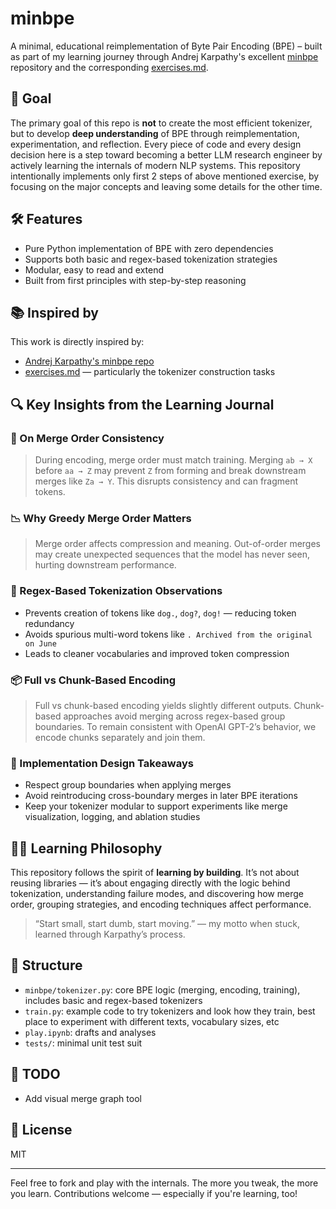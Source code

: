 # minbpe

A minimal, educational reimplementation of Byte Pair Encoding (BPE) – built as part of my learning journey through Andrej Karpathy's excellent [minbpe](https://github.com/karpathy/minbpe) repository and the corresponding [exercises.md](https://github.com/karpathy/minbpe/blob/master/exercise.md).

## 🎯 Goal
The primary goal of this repo is **not** to create the most efficient tokenizer, but to develop **deep understanding** of BPE through reimplementation, experimentation, and reflection. Every piece of code and every design decision here is a step toward becoming a better LLM research engineer by actively learning the internals of modern NLP systems. This repository intentionally implements only first 2 steps of above mentioned exercise, by focusing on the major concepts and leaving some details for the other time.

## 🛠 Features
- Pure Python implementation of BPE with zero dependencies
- Supports both basic and regex-based tokenization strategies
- Modular, easy to read and extend
- Built from first principles with step-by-step reasoning

## 📚 Inspired by
This work is directly inspired by:
- [Andrej Karpathy's minbpe repo](https://github.com/karpathy/minbpe)
- [exercises.md](https://github.com/karpathy/minbpe/blob/master/exercise.md) — particularly the tokenizer construction tasks

## 🔍 Key Insights from the Learning Journal

### 🧠 On Merge Order Consistency
> During encoding, merge order must match training. Merging `ab → X` before `aa → Z` may prevent `Z` from forming and break downstream merges like `Za → Y`. This disrupts consistency and can fragment tokens.

### 📉 Why Greedy Merge Order Matters
> Merge order affects compression and meaning. Out-of-order merges may create unexpected sequences that the model has never seen, hurting downstream performance.

### 🧪 Regex-Based Tokenization Observations
- Prevents creation of tokens like `dog.`, `dog?`, `dog!` — reducing token redundancy
- Avoids spurious multi-word tokens like `. Archived from the original on June`
- Leads to cleaner vocabularies and improved token compression

### 📦 Full vs Chunk-Based Encoding
> Full vs chunk-based encoding yields slightly different outputs. Chunk-based approaches avoid merging across regex-based group boundaries. To remain consistent with OpenAI GPT-2’s behavior, we encode chunks separately and join them.

### 🧰 Implementation Design Takeaways
- Respect group boundaries when applying merges
- Avoid reintroducing cross-boundary merges in later BPE iterations
- Keep your tokenizer modular to support experiments like merge visualization, logging, and ablation studies

## 🧗‍♀️ Learning Philosophy
This repository follows the spirit of **learning by building**. It’s not about reusing libraries — it’s about engaging directly with the logic behind tokenization, understanding failure modes, and discovering how merge order, grouping strategies, and encoding techniques affect performance.

> “Start small, start dumb, start moving.” — my motto when stuck, learned through Karpathy’s process.

## 📂 Structure
- `minbpe/tokenizer.py`: core BPE logic (merging, encoding, training), includes basic and regex-based tokenizers
- `train.py`: example code to try tokenizers and look how they train, best place to experiment with different texts, vocabulary sizes, etc
- `play.ipynb`: drafts and analyses
- `tests/`: minimal unit test suit

## 🚧 TODO
- Add visual merge graph tool

## 📜 License
MIT

---

Feel free to fork and play with the internals. The more you tweak, the more you learn. Contributions welcome — especially if you're learning, too!

